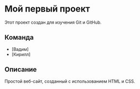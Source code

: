 # Мой первый проект

Этот проект создан для изучения Git и GitHub.

## Команда
- [Вадим]
- [Кирилл]

## Описание
Простой веб-сайт, созданный с использованием HTML и CSS.
